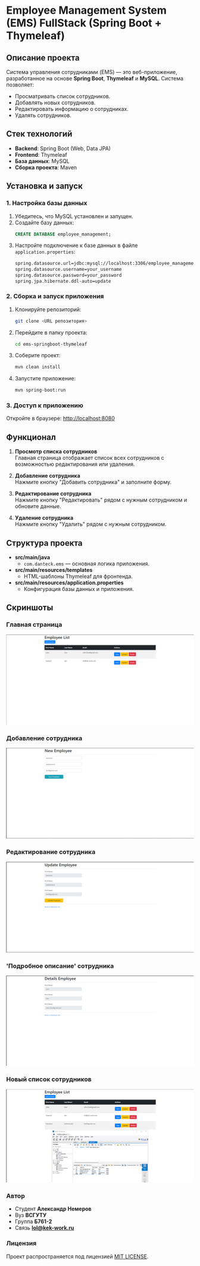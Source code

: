 # Employee Management System (EMS) FullStack (Spring Boot + Thymeleaf)

## Описание проекта
Система управления сотрудниками (EMS) — это веб-приложение, разработанное на основе **Spring Boot**, **Thymeleaf** и **MySQL**. Система позволяет:
- Просматривать список сотрудников.
- Добавлять новых сотрудников.
- Редактировать информацию о сотрудниках.
- Удалять сотрудников.

## Стек технологий
- **Backend**: Spring Boot (Web, Data JPA)
- **Frontend**: Thymeleaf
- **База данных**: MySQL
- **Сборка проекта**: Maven

## Установка и запуск

### 1. Настройка базы данных
1. Убедитесь, что MySQL установлен и запущен.
2. Создайте базу данных:
   ```sql
   CREATE DATABASE employee_management;
   ```
3. Настройте подключение к базе данных в файле `application.properties`:
   ```properties
   spring.datasource.url=jdbc:mysql://localhost:3306/employee_management
   spring.datasource.username=your_username
   spring.datasource.password=your_password
   spring.jpa.hibernate.ddl-auto=update
   ```

### 2. Сборка и запуск приложения
1. Клонируйте репозиторий:
   ```bash
   git clone <URL репозитория>
   ```
2. Перейдите в папку проекта:
   ```bash
   cd ems-springboot-thymeleaf
   ```
3. Соберите проект:
   ```bash
   mvn clean install
   ```
4. Запустите приложение:
   ```bash
   mvn spring-boot:run
   ```

### 3. Доступ к приложению
Откройте в браузере: [http://localhost:8080](http://localhost:8080)

## Функционал
1. **Просмотр списка сотрудников**  
   Главная страница отображает список всех сотрудников с возможностью редактирования или удаления.

2. **Добавление сотрудника**  
   Нажмите кнопку "Добавить сотрудника" и заполните форму.

3. **Редактирование сотрудника**  
   Нажмите кнопку "Редактировать" рядом с нужным сотрудником и обновите данные.

4. **Удаление сотрудника**  
   Нажмите кнопку "Удалить" рядом с нужным сотрудником.

## Структура проекта
- **src/main/java**  
  - `com.danteck.ems` — основная логика приложения.
- **src/main/resources/templates**  
  - HTML-шаблоны Thymeleaf для фронтенда.
- **src/main/resources/application.properties**  
  - Конфигурация базы данных и приложения.

## Скриншоты
### Главная страница
![Главная страница](screenshots/home.png)

### Добавление сотрудника
![Добавление сотрудника](screenshots/add.png)

### Редактирование сотрудника
![Редактирование сотрудника](screenshots/update.png)

### 'Подробное описание' сотрудника
![Редактирование сотрудника](screenshots/view.png)

### Новый список сотрудников
![Редактирование сотрудника](screenshots/new_view.png)

### Автор
- Cтудент **Александр Немеров**
- Вуз **ВСГУТУ**
- Группа **Б761-2**
- Связь **lol@kek-work.ru**

### Лицензия
Проект распространяется под лицензией [MIT LICENSE](LICENSE).